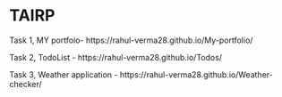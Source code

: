 # TAIRP
<p>Task 1, MY portfoio- https://rahul-verma28.github.io/My-portfolio/</p>
<p>Task 2, TodoList - https://rahul-verma28.github.io/Todos/</p>
<p>Task 3, Weather application - https://rahul-verma28.github.io/Weather-checker/</p>

